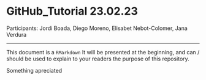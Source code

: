 # GitHub_Tutorial 23.02.23

Participants:
Jordi Boada,
Diego Moreno,
Elisabet Nebot-Colomer,
Jana Verdura

---

This document is a ``RMarkdown``
It will be presented at the beginning, and can / should be used to explain to your readers the purpose of this repository.

Something apreciated 
